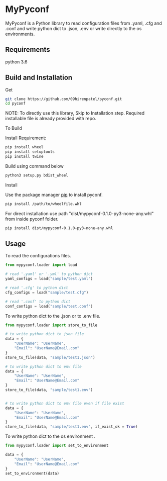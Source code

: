 # MyPyconf

MyPyconf is a Python library to read configuration files from .yaml, .cfg and .conf and write python dict to .json, .env or write directly to the os environments.   

## Requirements
python 3.6


## Build and Installation

Get
```bash
git clone https://github.com/09hirenpatel/pyconf.git
cd pyconf 
```
NOTE: To directly use this library, Skip to Installation step. Required installable file is already provided with repo.

To Build

Install Requirement:
```bash 
pip install wheel
pip install setuptools
pip install twine
 ```

Build using command below
```bash 
python3 setup.py bdist_wheel
```
  
Install

Use the package manager [pip](https://pip.pypa.io/en/stable/) to install pyconf.

```bash
pip install /path/to/wheelfile.whl    
```

For direct installation use path  "dist/mypyconf-0.1.0-py3-none-any.whl" from inside pyconf folder.

```bash
pip install dist/mypyconf-0.1.0-py3-none-any.whl
```

## Usage

To read the configurations files.
```python
from mypyconf.loader import load

# read '.yaml' or '.yml' to python dict
yaml_configs = load("sample/test.yaml")

# read '.cfg' to python dict
cfg_configs = load("sample/test.cfg")

# read '.conf' to python dict
conf_configs = load("sample/test.conf")
```

To write python dict to the .json or to .env file.

```python
from mypyconf.loader import store_to_file

# to write python dict to json file
data = {
    "UserName": "UserName",
    "Email": "UserName@Email.com"
}
store_to_file(data, "sample/test1.json")

# to write python dict to env file
data = {
    "UserName": "UserName",
    "Email": "UserName@Email.com"
}
store_to_file(data, "sample/test1.env")


# to write python dict to env file even if file exist
data = {
    "UserName": "UserName",
    "Email": "UserName@Email.com"
}
store_to_file(data, "sample/test1.env", if_exist_ok = True)

```  


To write python dict to the os environment .

```python
from mypyconf.loader import set_to_environment

data = {
    "UserName": "UserName",
    "Email": "UserName@Email.com"
}
set_to_environment(data)
```